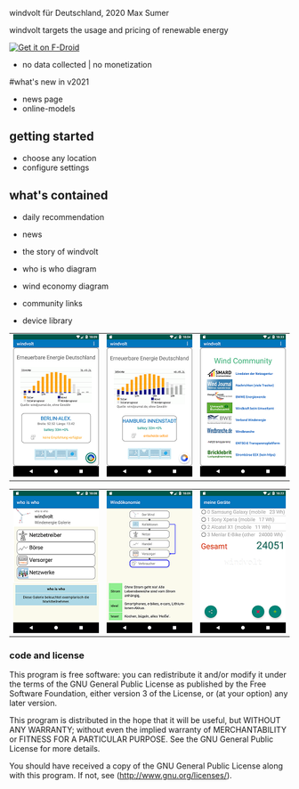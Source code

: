 
windvolt für Deutschland, 2020 Max Sumer

windvolt targets the usage and pricing of renewable energy

[<img src="https://fdroid.gitlab.io/artwork/badge/get-it-on.png"
     alt="Get it on F-Droid"
     height="70">](https://f-droid.org/packages/org.windvolt/)

- no data collected | no monetization


#what's new in v2021
* news page
* online-models


## getting started

* choose any location
* configure settings



## what's contained

* daily recommendation
* news

* the story of windvolt

* who is who diagram
* wind economy diagram

* community links

* device library


<div>
    <table>
        <tr>
            <td>
            <img src="fastlane/metadata/android/de/images/screenshots/screenshot_10.png">
            </td>
            <td>
            <img src="fastlane/metadata/android/de/images/screenshots/screenshot_11.png">
            </td>
            <td>
            <img src="fastlane/metadata/android/de/images/screenshots/screenshot_20.png">
            </td>
        </tr>
    </table>
</div>
<div>
    <table>
        <tr>
            <td>
            <img src="fastlane/metadata/android/de/images/screenshots/screenshot_30.png">
            </td>
            <td>
            <img src="fastlane/metadata/android/de/images/screenshots/screenshot_31.png">
            </td>
            <td>
            <img src="fastlane/metadata/android/de/images/screenshots/screenshot_40.png">
            </td>
        </tr>
    </table>
</div>



### code and license

This program is free software: you can redistribute it and/or modify
it under the terms of the GNU General Public License as published by
the Free Software Foundation, either version 3 of the License, or
(at your option) any later version.

This program is distributed in the hope that it will be useful,
but WITHOUT ANY WARRANTY; without even the implied warranty of
MERCHANTABILITY or FITNESS FOR A PARTICULAR PURPOSE.  See the
GNU General Public License for more details.

You should have received a copy of the GNU General Public License
along with this program.  If not, see (http://www.gnu.org/licenses/).
